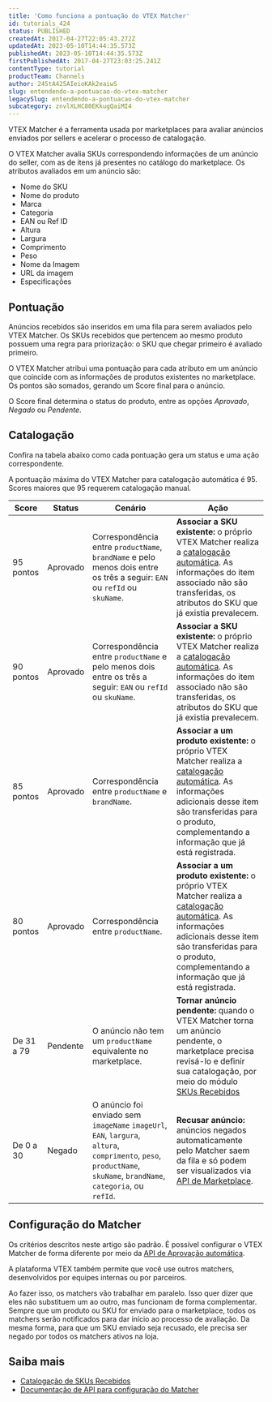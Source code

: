 ```yaml
---
title: 'Como funciona a pontuação do VTEX Matcher'
id: tutorials_424
status: PUBLISHED
createdAt: 2017-04-27T22:05:43.272Z
updatedAt: 2023-05-10T14:44:35.573Z
publishedAt: 2023-05-10T14:44:35.573Z
firstPublishedAt: 2017-04-27T23:03:25.241Z
contentType: tutorial
productTeam: Channels
author: 245tA425AIeioKAk2eaiwS
slug: entendendo-a-pontuacao-do-vtex-matcher
legacySlug: entendendo-a-pontuacao-do-vtex-matcher
subcategory: znvlXLHC80EKkugQaiMI4
---
```


VTEX Matcher é a ferramenta usada por marketplaces para avaliar anúncios enviados por sellers e acelerar o processo de catalogação.

O VTEX Matcher avalia SKUs correspondendo  informações de um anúncio do seller, com as de itens já presentes no catálogo do marketplace. Os atributos avaliados em um anúncio são:

- Nome do SKU  
- Nome do produto  
- Marca  
- Categoria  
- EAN ou Ref ID  
- Altura  
- Largura  
- Comprimento  
- Peso  
- Nome da Imagem  
- URL da imagem  
- Especificações  

## Pontuação 
Anúncios recebidos são inseridos em uma fila para serem avaliados pelo VTEX Matcher. Os SKUs recebidos que pertencem ao mesmo produto possuem uma regra para priorização: o SKU que chegar primeiro é avaliado primeiro.

O VTEX Matcher atribui uma pontuação para cada atributo em um anúncio que coincide com as informações de produtos existentes no marketplace. Os pontos são somados, gerando um Score final para o anúncio.

O Score final determina o status do produto, entre as opções *Aprovado*, *Negado* ou *Pendente*. 

## Catalogação
Confira na tabela abaixo como cada pontuação gera um status e uma ação correspondente.

<div class="alert alert-info">
A pontuação máxima do VTEX Matcher para catalogação automática é 95. Scores maiores que 95 requerem catalogação manual.
</div>

| Score      | Status   | Cenário                                                                                                                                                                | Ação                                                                                                                                                                                                                                                                                                           |
|------------|----------|------------------------------------------------------------------------------------------------------------------------------------------------------------------------|----------------------------------------------------------------------------------------------------------------------------------------------------------------------------------------------------------------------------------------------------------------------------------------------------------------|
| 95 pontos  | Aprovado | Correspondência entre `productName`, `brandName` e pelo menos dois entre os três a seguir: `EAN` ou `refId` ou `skuName`.                                              | **Associar a SKU existente:** o próprio VTEX Matcher realiza a [catalogação automática](https://help.vtex.com/pt/tutorial/sugerindo-e-aprovando-skus/#opcoes-de-catalogacao). As informações do item associado não são transferidas, os atributos do SKU que já existia prevalecem.                            |
| 90 pontos  | Aprovado | Correspondência entre `productName`  e pelo menos dois entre os três a seguir: `EAN` ou `refId` ou `skuName`.                                                          | **Associar a SKU existente:** o próprio VTEX Matcher realiza a [catalogação automática](https://help.vtex.com/pt/tutorial/sugerindo-e-aprovando-skus/#opcoes-de-catalogacao). As informações do item associado não são transferidas, os atributos do SKU que já existia prevalecem.                            |
| 85 pontos  | Aprovado | Correspondência entre  `productName` e `brandName`.                                                                                                                    | **Associar a um produto existente:** o próprio VTEX Matcher realiza a [catalogação automática](https://help.vtex.com/pt/tutorial/sugerindo-e-aprovando-skus/#opcoes-de-catalogacao). As informações adicionais desse item são transferidas para o produto, complementando a informação que já está registrada. |
| 80 pontos  | Aprovado | Correspondência entre `productName`.                                                                                                                                   | **Associar a um produto existente:** o próprio VTEX Matcher realiza a [catalogação automática](https://help.vtex.com/pt/tutorial/sugerindo-e-aprovando-skus/#opcoes-de-catalogacao). As informações adicionais desse item são transferidas para o produto, complementando a informação que já está registrada. |
| De 31 a 79 | Pendente | O anúncio não tem um `productName` equivalente no marketplace.                                                                                                         | **Tornar anúncio pendente:** quando o VTEX Matcher torna um anúncio pendente, o marketplace precisa revisá-lo e definir sua catalogação, por meio do módulo [SKUs Recebidos](https://help.vtex.com/pt/tutorial/sugerindo-e-aprovando-skus--tutorials_396)                                                      |
| De 0 a 30  | Negado   | O anúncio foi enviado sem `imageName`  `imageUrl`, `EAN`, `largura`, `altura`, `comprimento`, `peso`, `productName`, `skuName`, `brandName`, `categoria`, ou `refId`.  | **Recusar anúncio:** anúncios negados automaticamente pelo Matcher saem da fila e só podem ser visualizados via [API de Marketplace](https://developers.vtex.com/docs/api-reference/marketplace-apis).                                                                                      |

## Configuração do Matcher
Os critérios descritos neste artigo são padrão. É possível configurar o VTEX Matcher de forma diferente por meio da [API de Aprovação automática](https://developers.vtex.com/docs/api-reference/marketplace-apis-suggestions#put-/suggestions/configuration/autoapproval/toggle).  

A plataforma VTEX também permite que você use outros matchers, desenvolvidos por equipes internas ou por parceiros.

Ao fazer isso, os matchers vão trabalhar em paralelo. Isso quer dizer que eles não substituem um ao outro, mas funcionam de forma complementar. Sempre que um produto ou SKU for enviado para o marketplace, todos os matchers serão notificados para dar início ao processo de avaliação. Da mesma forma, para que um SKU enviado seja recusado, ele precisa ser negado por todos os matchers ativos na loja.

## Saiba mais 
- [Catalogação de SKUs Recebidos](https://help.vtex.com/pt/tutorial/sugerindo-e-aprovando-skus--tutorials_396)
- [Documentação de API para configuração do Matcher](https://developers.vtex.com/vtex-rest-api/reference/getautoapprovevaluefromconfig) 

